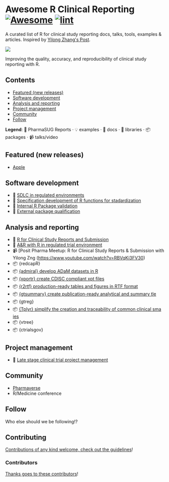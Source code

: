 <!-- title -->

<!--lint ignore no-dead-urls-->

# Awesome R Clinical Reporting [![Awesome](https://awesome.re/badge.svg)](https://awesome.re) [![lint](https://github.com/hidyverse/awesome-R-clinical-reporting/actions/workflows/lint.yaml/badge.svg)](https://github.com/hidyverse/awesome-R-clinical-reporting/actions/workflows/lint.yaml)

<!-- subtitle -->

A curated list of R for clinical study reporting docs, talks, tools, examples & articles. Inspired by [Yilong Zhang's Post](https://www.linkedin.com/posts/yilongzhang_creating-a-validated-environment-for-reproducibility-activity-7044529198165594112-DGf4/).

<!-- image -->

<a href="https://github.com/sindresorhus/awesome/blob/main/awesome.md" target="_blank" rel="noopener noreferrer"> <img src="https://raw.githubusercontent.com/sindresorhus/awesome/78bde71c34e21954ae2a526fb5e9d3f9be2c0eec/media/logo.svg"/> </a>

<!-- description -->

Improving the quality, accuracy, and reproducibility of clinical study reporting with R.

<!-- TOC -->

## Contents

- [Featured (new releases)](#featured-new-releases)
- [Software development](#software-development)
- [Analysis and reporting](#analysis-and-reporting)
- [Project management](#project-management)
- [Community](#community)
- [Follow](#follow)

<!-- CONTENT -->

**Legend**: 📝 PharmaSUG Reports · 💡 examples · 📖 docs · 🔌 libraries · 📦 packages · 📹 talks/video

## Featured (new releases)

- [Apple](https://apple.com)

## Software development

- 📝 [SDLC in regulated environments](https://lnkd.in/g9pv4USE)
- 📝 [Specification development of R functions for stadardization](https://lnkd.in/gjnG4hxx?trk=public_post-text)
- 📝 [Internal R Package validation](https://lnkd.in/gwDty-Z7?trk=public_post-text)
- 📝 [External package qualification](https://lnkd.in/gtpAjZA5?trk=public_post-text)

## Analysis and reporting

- 📖 [R for Clinical Study Reports and Submission](https://r4csr.org/)
- 📝 [A&R with R in regulated trial environment](https://lnkd.in/g9pfxQv?trk=public_post-text)
- 📹 [Posit Pharma Meetup: R for Clinical Study Reports & Submission with Yilong Zng (https://www.youtube.com/watch?v=RBVqKi3FV30)
- 📦 {redcapR}
- 📦 [{admiral} develop ADaM datasets in R](https://pharmaverse.github.io/admiral)
- 📦 [{xportr} create CDISC compliant xpt files](https://atorus-research.github.io/xportr/)
- 📦 [{r2rtf} production-ready tables and figures in RTF format](https://merck.github.io/r2rtf/)
- 📦 [{gtsummary} create publication-ready analytical and summary tle ](https://www.danieldsjoberg.com/gtsummary/)
- 📦 {gtreg}
- 📦 [{Tplyr} simplify the creation and traceability of common clinical sma ies](https://atorus-research.github.io/Tplyr/)
- 📦 {vtree}
- 📦 {ctrialsgov}

## Project management

- 📝 [Late stage clinical trial project management](https://lnkd.in/gjSJ4AUR)

## Community

- [Pharmaverse](https://pharmaverse.org/)
- R/Medicine conference

<!-- END CONTENT -->

## Follow

<!-- list people worth following on social sites (Twitter, LinkedIn, GitHub, YouTube etc.) -->

Who else should we be following!?

## Contributing

[Contributions of any kind welcome, check out the guidelines](contributing.md)!

### Contributors

[Thanks goes to these contributors](https://github.com/hidyverse/awesome-R-clinical-reporting/graphs/contributors)!
